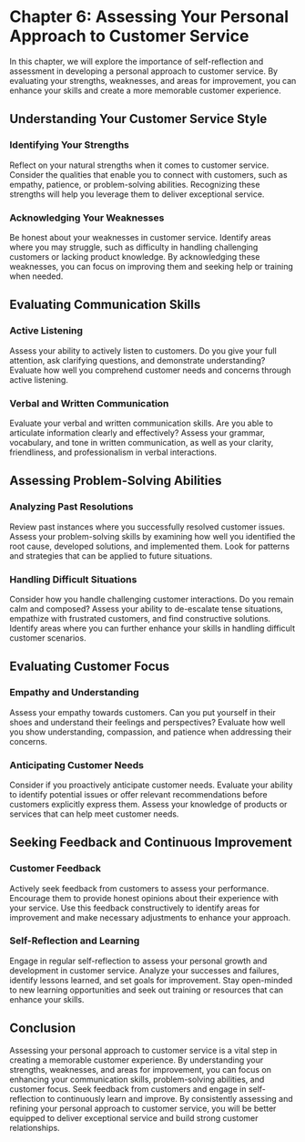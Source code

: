 Chapter 6: Assessing Your Personal Approach to Customer Service
===============================================================

In this chapter, we will explore the importance of self-reflection and assessment in developing a personal approach to customer service. By evaluating your strengths, weaknesses, and areas for improvement, you can enhance your skills and create a more memorable customer experience.

Understanding Your Customer Service Style
-----------------------------------------

### Identifying Your Strengths

Reflect on your natural strengths when it comes to customer service. Consider the qualities that enable you to connect with customers, such as empathy, patience, or problem-solving abilities. Recognizing these strengths will help you leverage them to deliver exceptional service.

### Acknowledging Your Weaknesses

Be honest about your weaknesses in customer service. Identify areas where you may struggle, such as difficulty in handling challenging customers or lacking product knowledge. By acknowledging these weaknesses, you can focus on improving them and seeking help or training when needed.

Evaluating Communication Skills
-------------------------------

### Active Listening

Assess your ability to actively listen to customers. Do you give your full attention, ask clarifying questions, and demonstrate understanding? Evaluate how well you comprehend customer needs and concerns through active listening.

### Verbal and Written Communication

Evaluate your verbal and written communication skills. Are you able to articulate information clearly and effectively? Assess your grammar, vocabulary, and tone in written communication, as well as your clarity, friendliness, and professionalism in verbal interactions.

Assessing Problem-Solving Abilities
-----------------------------------

### Analyzing Past Resolutions

Review past instances where you successfully resolved customer issues. Assess your problem-solving skills by examining how well you identified the root cause, developed solutions, and implemented them. Look for patterns and strategies that can be applied to future situations.

### Handling Difficult Situations

Consider how you handle challenging customer interactions. Do you remain calm and composed? Assess your ability to de-escalate tense situations, empathize with frustrated customers, and find constructive solutions. Identify areas where you can further enhance your skills in handling difficult customer scenarios.

Evaluating Customer Focus
-------------------------

### Empathy and Understanding

Assess your empathy towards customers. Can you put yourself in their shoes and understand their feelings and perspectives? Evaluate how well you show understanding, compassion, and patience when addressing their concerns.

### Anticipating Customer Needs

Consider if you proactively anticipate customer needs. Evaluate your ability to identify potential issues or offer relevant recommendations before customers explicitly express them. Assess your knowledge of products or services that can help meet customer needs.

Seeking Feedback and Continuous Improvement
-------------------------------------------

### Customer Feedback

Actively seek feedback from customers to assess your performance. Encourage them to provide honest opinions about their experience with your service. Use this feedback constructively to identify areas for improvement and make necessary adjustments to enhance your approach.

### Self-Reflection and Learning

Engage in regular self-reflection to assess your personal growth and development in customer service. Analyze your successes and failures, identify lessons learned, and set goals for improvement. Stay open-minded to new learning opportunities and seek out training or resources that can enhance your skills.

Conclusion
----------

Assessing your personal approach to customer service is a vital step in creating a memorable customer experience. By understanding your strengths, weaknesses, and areas for improvement, you can focus on enhancing your communication skills, problem-solving abilities, and customer focus. Seek feedback from customers and engage in self-reflection to continuously learn and improve. By consistently assessing and refining your personal approach to customer service, you will be better equipped to deliver exceptional service and build strong customer relationships.
